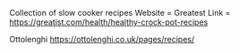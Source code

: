 Collection of slow cooker recipes
Website = Greatest
Link = https://greatist.com/health/healthy-crock-pot-recipes 


Ottolenghi
https://ottolenghi.co.uk/pages/recipes/

